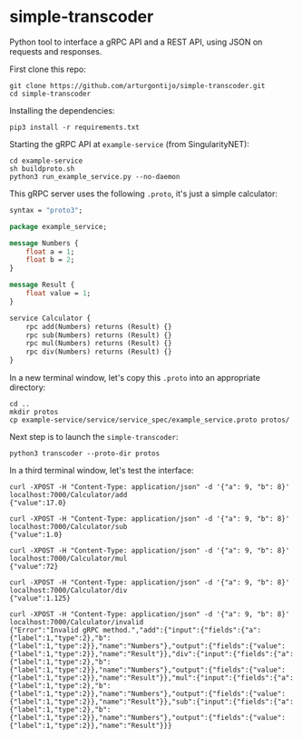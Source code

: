# simple-transcoder
Python tool to interface a gRPC API and a REST API, using JSON on requests and responses.

First clone this repo:
```shell script
git clone https://github.com/arturgontijo/simple-transcoder.git
cd simple-transcoder
```

Installing the dependencies:
```shell script
pip3 install -r requirements.txt
```

Starting the gRPC API at `example-service` (from SingularityNET):
```shell script
cd example-service
sh buildproto.sh
python3 run_example_service.py --no-daemon
```

This gRPC server uses the following `.proto`, it's just a simple calculator:

```proto
syntax = "proto3";

package example_service;

message Numbers {
    float a = 1;
    float b = 2;
}

message Result {
    float value = 1;
}

service Calculator {
    rpc add(Numbers) returns (Result) {}
    rpc sub(Numbers) returns (Result) {}
    rpc mul(Numbers) returns (Result) {}
    rpc div(Numbers) returns (Result) {}
}
```

In a new terminal window, let's copy this `.proto` into an appropriate directory:
```shell script
cd ..
mkdir protos
cp example-service/service/service_spec/example_service.proto protos/
```

Next step is to launch the `simple-transcoder`:
```shell script
python3 transcoder --proto-dir protos
```

In a third terminal window, let's test the interface:

```shell script
curl -XPOST -H "Content-Type: application/json" -d '{"a": 9, "b": 8}' localhost:7000/Calculator/add
{"value":17.0}

curl -XPOST -H "Content-Type: application/json" -d '{"a": 9, "b": 8}' localhost:7000/Calculator/sub
{"value":1.0}

curl -XPOST -H "Content-Type: application/json" -d '{"a": 9, "b": 8}' localhost:7000/Calculator/mul
{"value":72}

curl -XPOST -H "Content-Type: application/json" -d '{"a": 9, "b": 8}' localhost:7000/Calculator/div
{"value":1.125}

curl -XPOST -H "Content-Type: application/json" -d '{"a": 9, "b": 8}' localhost:7000/Calculator/invalid
{"Error":"Invalid gRPC method.","add":{"input":{"fields":{"a":{"label":1,"type":2},"b":{"label":1,"type":2}},"name":"Numbers"},"output":{"fields":{"value":{"label":1,"type":2}},"name":"Result"}},"div":{"input":{"fields":{"a":{"label":1,"type":2},"b":{"label":1,"type":2}},"name":"Numbers"},"output":{"fields":{"value":{"label":1,"type":2}},"name":"Result"}},"mul":{"input":{"fields":{"a":{"label":1,"type":2},"b":{"label":1,"type":2}},"name":"Numbers"},"output":{"fields":{"value":{"label":1,"type":2}},"name":"Result"}},"sub":{"input":{"fields":{"a":{"label":1,"type":2},"b":{"label":1,"type":2}},"name":"Numbers"},"output":{"fields":{"value":{"label":1,"type":2}},"name":"Result"}}}
```


